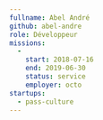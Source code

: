 ```yaml
---
fullname: Abel André
github: abel-andre
role: Développeur
missions:
  -  
    start: 2018-07-16
    end: 2019-06-30
    status: service
    employer: octo
startups:
  - pass-culture
---
```

